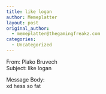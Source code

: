 ```yaml
---
title: like logan
author: Memeplatter
layout: post
original_author:
  - memeplatter@thegamingfreakz.com
categories:
  - Uncategorized
---
```

From: Plako Bruvech  
Subject: like logan

Message Body:  
xd hess so fat